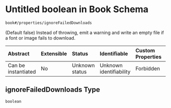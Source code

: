 # Untitled boolean in Book Schema

```txt
book#/properties/ignoreFailedDownloads
```

(Default false) Instead of throwing, emit a warning and write an empty file if a font or image fails to download.

| Abstract            | Extensible | Status         | Identifiable            | Custom Properties | Additional Properties | Access Restrictions | Defined In                                                           |
| :------------------ | :--------- | :------------- | :---------------------- | :---------------- | :-------------------- | :------------------ | :------------------------------------------------------------------- |
| Can be instantiated | No         | Unknown status | Unknown identifiability | Forbidden         | Allowed               | none                | [book.schema.json\*](../out/book.schema.json "open original schema") |

## ignoreFailedDownloads Type

`boolean`
